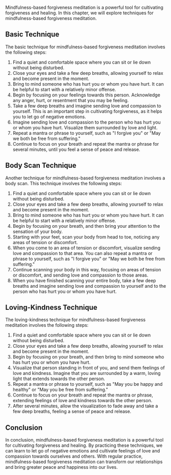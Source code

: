 
Mindfulness-based forgiveness meditation is a powerful tool for cultivating forgiveness and healing. In this chapter, we will explore techniques for mindfulness-based forgiveness meditation.

Basic Technique
---------------

The basic technique for mindfulness-based forgiveness meditation involves the following steps:

1. Find a quiet and comfortable space where you can sit or lie down without being disturbed.
2. Close your eyes and take a few deep breaths, allowing yourself to relax and become present in the moment.
3. Bring to mind someone who has hurt you or whom you have hurt. It can be helpful to start with a relatively minor offense.
4. Begin by focusing on your feelings towards this person. Acknowledge any anger, hurt, or resentment that you may be feeling.
5. Take a few deep breaths and imagine sending love and compassion to yourself. This is an important step in cultivating forgiveness, as it helps you to let go of negative emotions.
6. Imagine sending love and compassion to the person who has hurt you or whom you have hurt. Visualize them surrounded by love and light.
7. Repeat a mantra or phrase to yourself, such as "I forgive you" or "May we both be free from suffering."
8. Continue to focus on your breath and repeat the mantra or phrase for several minutes, until you feel a sense of peace and release.

Body Scan Technique
-------------------

Another technique for mindfulness-based forgiveness meditation involves a body scan. This technique involves the following steps:

1. Find a quiet and comfortable space where you can sit or lie down without being disturbed.
2. Close your eyes and take a few deep breaths, allowing yourself to relax and become present in the moment.
3. Bring to mind someone who has hurt you or whom you have hurt. It can be helpful to start with a relatively minor offense.
4. Begin by focusing on your breath, and then bring your attention to the sensation of your body.
5. Starting with your feet, scan your body from head to toe, noticing any areas of tension or discomfort.
6. When you come to an area of tension or discomfort, visualize sending love and compassion to that area. You can also repeat a mantra or phrase to yourself, such as "I forgive you" or "May we both be free from suffering."
7. Continue scanning your body in this way, focusing on areas of tension or discomfort, and sending love and compassion to those areas.
8. When you have finished scanning your entire body, take a few deep breaths and imagine sending love and compassion to yourself and to the person who has hurt you or whom you have hurt.

Loving-Kindness Technique
-------------------------

The loving-kindness technique for mindfulness-based forgiveness meditation involves the following steps:

1. Find a quiet and comfortable space where you can sit or lie down without being disturbed.
2. Close your eyes and take a few deep breaths, allowing yourself to relax and become present in the moment.
3. Begin by focusing on your breath, and then bring to mind someone who has hurt you or whom you have hurt.
4. Visualize that person standing in front of you, and send them feelings of love and kindness. Imagine that you are surrounded by a warm, loving light that extends towards the other person.
5. Repeat a mantra or phrase to yourself, such as "May you be happy and healthy" or "May you be free from suffering."
6. Continue to focus on your breath and repeat the mantra or phrase, extending feelings of love and kindness towards the other person.
7. After several minutes, allow the visualization to fade away and take a few deep breaths, feeling a sense of peace and release.

Conclusion
----------

In conclusion, mindfulness-based forgiveness meditation is a powerful tool for cultivating forgiveness and healing. By practicing these techniques, we can learn to let go of negative emotions and cultivate feelings of love and compassion towards ourselves and others. With regular practice, mindfulness-based forgiveness meditation can transform our relationships and bring greater peace and happiness into our lives.
